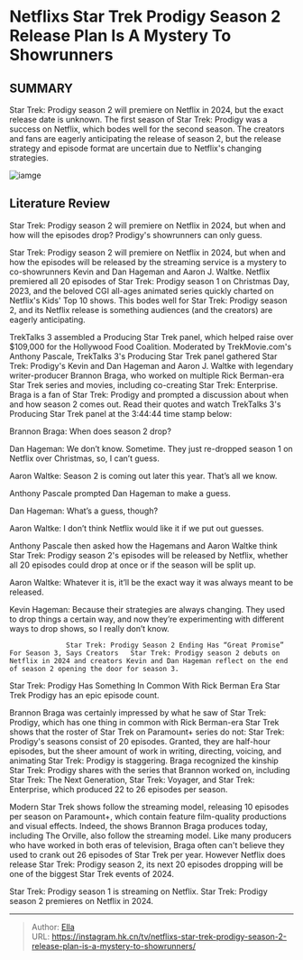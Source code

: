 # Netflixs Star Trek Prodigy Season 2 Release Plan Is A Mystery To Showrunners


## SUMMARY 



  Star Trek: Prodigy season 2 will premiere on Netflix in 2024, but the exact release date is unknown.   The first season of Star Trek: Prodigy was a success on Netflix, which bodes well for the second season.   The creators and fans are eagerly anticipating the release of season 2, but the release strategy and episode format are uncertain due to Netflix&#39;s changing strategies.  

![iamge](https://static1.srcdn.com/wordpress/wp-content/uploads/2024/01/star-trek-prodigy-drop.jpg)

## Literature Review

Star Trek: Prodigy season 2 will premiere on Netflix in 2024, but when and how will the episodes drop? Prodigy&#39;s showrunners can only guess.




Star Trek: Prodigy season 2 will premiere on Netflix in 2024, but when and how the episodes will be released by the streaming service is a mystery to co-showrunners Kevin and Dan Hageman and Aaron J. Waltke. Netflix premiered all 20 episodes of Star Trek: Prodigy season 1 on Christmas Day, 2023, and the beloved CGI all-ages animated series quickly charted on Netflix&#39;s Kids&#39; Top 10 shows. This bodes well for Star Trek: Prodigy season 2, and its Netflix release is something audiences (and the creators) are eagerly anticipating.




TrekTalks 3 assembled a Producing Star Trek panel, which helped raise over $109,000 for the Hollywood Food Coalition. Moderated by TrekMovie.com&#39;s Anthony Pascale, TrekTalks 3&#39;s Producing Star Trek panel gathered Star Trek: Prodigy&#39;s Kevin and Dan Hageman and Aaron J. Waltke with legendary writer-producer Brannon Braga, who worked on multiple Rick Berman-era Star Trek series and movies, including co-creating Star Trek: Enterprise. Braga is a fan of Star Trek: Prodigy and prompted a discussion about when and how season 2 comes out. Read their quotes and watch TrekTalks 3&#39;s Producing Star Trek panel at the 3:44:44 time stamp below:


Brannon Braga: When does season 2 drop?



Dan Hageman: We don’t know. Sometime. They just re-dropped season 1 on Netflix over Christmas, so, I can’t guess.



Aaron Waltke: Season 2 is coming out later this year. That’s all we know.


Anthony Pascale prompted Dan Hageman to make a guess.


Dan Hageman: What’s a guess, though?






Aaron Waltke: I don’t think Netflix would like it if we put out guesses.


Anthony Pascale then asked how the Hagemans and Aaron Waltke think Star Trek: Prodigy season 2&#39;s episodes will be released by Netflix, whether all 20 episodes could drop at once or if the season will be split up.


Aaron Waltke: Whatever it is, it’ll be the exact way it was always meant to be released.



Kevin Hageman: Because their strategies are always changing. They used to drop things a certain way, and now they’re experimenting with different ways to drop shows, so I really don’t know.



 

                  Star Trek: Prodigy Season 2 Ending Has “Great Promise” For Season 3, Says Creators   Star Trek: Prodigy season 2 debuts on Netflix in 2024 and creators Kevin and Dan Hageman reflect on the end of season 2 opening the door for season 3.   





 Star Trek: Prodigy Has Something In Common With Rick Berman Era Star Trek 
Prodigy has an epic episode count.
         

Brannon Braga was certainly impressed by what he saw of Star Trek: Prodigy, which has one thing in common with Rick Berman-era Star Trek shows that the roster of Star Trek on Paramount&#43; series do not: Star Trek: Prodigy&#39;s seasons consist of 20 episodes. Granted, they are half-hour episodes, but the sheer amount of work in writing, directing, voicing, and animating Star Trek: Prodigy is staggering. Braga recognized the kinship Star Trek: Prodigy shares with the series that Brannon worked on, including Star Trek: The Next Generation, Star Trek: Voyager, and Star Trek: Enterprise, which produced 22 to 26 episodes per season.

Modern Star Trek shows follow the streaming model, releasing 10 episodes per season on Paramount&#43;, which contain feature film-quality productions and visual effects. Indeed, the shows Brannon Braga produces today, including The Orville, also follow the streaming model. Like many producers who have worked in both eras of television, Braga often can&#39;t believe they used to crank out 26 episodes of Star Trek per year. However Netflix does release Star Trek: Prodigy season 2, its next 20 episodes dropping will be one of the biggest Star Trek events of 2024.






Star Trek: Prodigy season 1 is streaming on Netflix. Star Trek: Prodigy season 2 premieres on Netflix in 2024.






---

> Author: [Ella](https://instagram.hk.cn/)  
> URL: https://instagram.hk.cn/tv/netflixs-star-trek-prodigy-season-2-release-plan-is-a-mystery-to-showrunners/  

